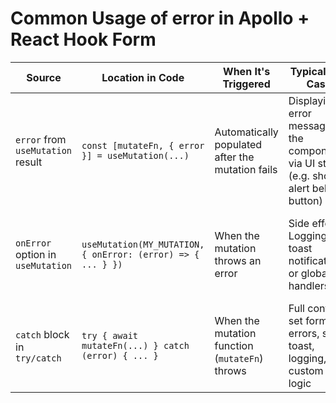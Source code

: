
# Common Usage of error in Apollo + React Hook Form

| **Source**                        | **Location in Code**                                        | **When It's Triggered**                          | **Typical Use Case**                                                                  | **Recommended?**                              | **Remarks**                                                                                                 |
| --------------------------------- | ----------------------------------------------------------- | ------------------------------------------------ | ------------------------------------------------------------------------------------- | --------------------------------------------- | ----------------------------------------------------------------------------------------------------------- |
| `error` from `useMutation` result | `const [mutateFn, { error }] = useMutation(...)`            | Automatically populated after the mutation fails | Displaying error message in the component via UI state (e.g. show alert below button) | ⚠️ Optional                                   | Not reactive — only reflects the *last* mutation; not useful if you handle errors in `try/catch`            |
| `onError` option in `useMutation` | `useMutation(MY_MUTATION, { onError: (error) => { ... } })` | When the mutation throws an error                | Side effects: Logging, toast notifications, or global handlers                        | ❌ Not recommended if you're using `try/catch` | Makes logic harder to trace when combined with `try/catch`; prefer a single entry point for error handling  |
| `catch` block in `try/catch`      | `try { await mutateFn(...) } catch (error) { ... }`         | When the mutation function (`mutateFn`) throws   | Full control: set form errors, show toast, logging, custom retry logic                | ✅ Strongly recommended                        | Most flexible and predictable way to handle GraphQL/network errors with form libraries like React Hook Form |
